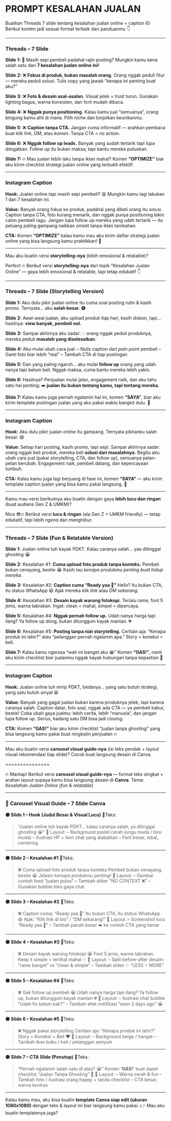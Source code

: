 # PROMPT KESALAHAN JUALAN
Buatkan Threads 7 slide tentang kesalahan jualan online + caption IG
Berikut konten jadi sesuai format terbaik dari panduanmu 👇

---

### **Threads – 7 Slide**

**Slide 1:**
🚫 Masih sepi pembeli padahal rajin posting? Mungkin kamu kena salah satu dari **7 kesalahan jualan online ini!**

**Slide 2:**
❌ **Fokus di produk, bukan masalah orang.**
Orang nggak peduli fitur — mereka peduli solusi. Tulis copy yang jawab “kenapa ini penting buat aku?”

**Slide 3:**
❌ **Foto & desain asal-asalan.**
Visual jelek = trust turun.
Gunakan lighting bagus, warna konsisten, dan font mudah dibaca.

**Slide 4:**
❌ **Nggak punya positioning.**
Kalau kamu jual “semuanya”, orang bingung kamu ahli di mana. Pilih niche dan tonjolkan keunikanmu.

**Slide 5:**
❌ **Caption tanpa CTA.**
Jangan cuma informatif — arahkan pembaca buat *klik link*, *DM*, atau *komen*. Tanpa CTA = no action.

**Slide 6:**
❌ **Nggak follow up leads.**
Banyak yang sudah tertarik tapi lupa diingatkan. Follow up itu bukan maksa, tapi bantu mereka putuskan.

**Slide 7:**
🔥 Mau jualan lebih laku tanpa iklan mahal?
Komen **“OPTIMIZE”** biar aku kirim checklist strategi jualan online yang terbukti efektif.

---

### **Instagram Caption**

**Hook:**
Jualan online tapi masih sepi pembeli? 😩
Mungkin kamu lagi lakukan 1 dari 7 kesalahan ini.

**Value:**
Banyak orang fokus ke produk, padahal yang dibeli orang itu solusi.
Caption tanpa CTA, foto kurang menarik, dan nggak punya positioning bikin calon pembeli ragu.
Jangan lupa follow up mereka yang udah tertarik — itu peluang paling gampang naikkan omzet tanpa iklan tambahan.

**CTA:**
Komen **“OPTIMIZE”** kalau kamu mau aku kirim daftar strategi jualan online yang bisa langsung kamu praktikkan! 🚀

---

Mau aku buatin versi **storytelling-nya** (lebih emosional & relatable)?

Perfect 🔥
Berikut versi **storytelling-nya** dari topik “Kesalahan Jualan Online” — gaya lebih emosional & relatable, tapi tetap edukatif 👇

---

### **Threads – 7 Slide (Storytelling Version)**

**Slide 1:**
Aku dulu pikir jualan online itu cuma soal posting rutin & kasih promo.
Ternyata... aku **salah besar. 😅**

**Slide 2:**
Awal-awal jualan, aku upload produk tiap hari, kasih diskon, tapi...
hasilnya: **view banyak, pembeli nol.**

**Slide 3:**
Sampai akhirnya aku sadar:
💡 orang nggak peduli produknya, mereka peduli **masalah yang diselesaikan.**

**Slide 4:**
Aku mulai ubah cara jual:
– Nulis caption dari *pain point* pembeli
– Ganti foto biar lebih “real”
– Tambah CTA di tiap postingan

**Slide 5:**
Dan yang paling ngaruh... aku mulai **follow up** orang yang udah nanya tapi belum beli.
Nggak maksa, cuma bantu mereka lebih yakin.

**Slide 6:**
Hasilnya?
Penjualan mulai jalan, engagement naik, dan aku tahu satu hal penting:
➡️ **jualan itu bukan tentang kamu, tapi tentang mereka.**

**Slide 7:**
Kalau kamu juga pernah ngalamin hal ini,
komen **“SAYA”**, biar aku kirim template postingan jualan yang aku pakai waktu bangkit dulu. 💪

---

### **Instagram Caption**

**Hook:**
Aku dulu pikir jualan online itu gampang. Ternyata pikiranku salah besar. 😅

**Value:**
Setiap hari posting, kasih promo, tapi sepi.
Sampai akhirnya sadar: orang nggak beli produk, mereka beli **solusi dari masalahnya.**
Begitu aku ubah cara jual (pakai storytelling, CTA, dan follow up), semuanya pelan-pelan berubah.
Engagement naik, pembeli datang, dan kepercayaan tumbuh.

**CTA:**
Kalau kamu juga lagi berjuang di fase ini,
komen **“SAYA”** — aku kirim template caption jualan yang bisa kamu pakai langsung. 🚀

---

Kamu mau versi berikutnya aku buatin dengan gaya **lebih lucu dan ringan** (buat audiens Gen Z & UMKM)?


Nice 😎🔥
Berikut versi **lucu & ringan** (ala Gen Z + UMKM friendly) — tetap edukatif, tapi lebih *ngena* dan menghibur.

---

### **Threads – 7 Slide (Fun & Relatable Version)**

**Slide 1:**
Jualan online tuh kayak PDKT.
Kalau caranya salah… yaa ditinggal ghosting 😭

**Slide 2:**
Kesalahan #1: **Cuma upload foto produk tanpa konteks.**
Pembeli bukan cenayang, bestie 😭
Kasih tau *kenapa produkmu penting buat hidup mereka.*

**Slide 3:**
Kesalahan #2: **Caption cuma “Ready yaa 🤭”**
Hello? Itu bukan CTA, itu status WhatsApp 😆
Ajak mereka *klik link* atau *DM sekarang.*

**Slide 4:**
Kesalahan #3: **Desain kayak warung fotokopi.**
Terlalu rame, font 5 jenis, warna tabrakan.
Ingat: clean = mahal, simpel = dipercaya.

**Slide 5:**
Kesalahan #4: **Nggak pernah follow up.**
Udah nanya harga tapi ilang?
Ya follow up dong, bukan ditungguin kayak mantan. 💔

**Slide 6:**
Kesalahan #5: **Posting tanpa niat storytelling.**
Ceritain aja: “Kenapa produk ini lahir?” atau “pelanggan pernah ngalamin apa.”
Story = koneksi = beli.

**Slide 7:**
Kalau kamu ngerasa “wah ini banget aku 😭”
Komen **“GAS!”**, nanti aku kirim checklist biar jualanmu nggak kayak hubungan tanpa kepastian 💅

---

### **Instagram Caption**

**Hook:**
Jualan online tuh mirip PDKT, bedanya… yang satu butuh strategi, yang satu butuh sinyal 😆

**Value:**
Banyak yang gagal jualan bukan karena produknya jelek, tapi karena caranya salah.
Caption datar, foto asal, nggak ada CTA — ya pembeli kabur, bestie!
Coba ubah gaya jualmu: lebih cerita, lebih “manusia”, dan jangan lupa follow up.
Serius, kadang satu DM bisa jadi closing.

**CTA:**
Komen **“GAS!”** biar aku kirim checklist “jualan tanpa ghosting” yang bisa langsung kamu pakai buat ningkatin penjualan 🔥

---

Mau aku buatin versi **carousel visual guide-nya** (isi teks pendek + layout visual rekomendasi tiap slide)? Cocok buat langsung desain di Canva.


===============

🔥 Mantap!
Berikut versi **carousel visual guide-nya** — format teks singkat + arahan layout supaya kamu bisa langsung desain di **Canva**.
Tema: *Kesalahan Jualan Online (fun & relatable)*

---

### 🎨 **Carousel Visual Guide – 7 Slide Canva**

**🟣 Slide 1 – Hook (Judul Besar & Visual Lucu)**
📍Teks:

> “Jualan online tuh kayak PDKT…
> kalau caranya salah, ya ditinggal ghosting 😭”
> 🎨 Layout:
> – Background pastel cerah (ungu muda / biru muda)
> – Ilustrasi HP + ikon chat yang diabaikan
> – Font besar, tebal, centering

---

**🟣 Slide 2 – Kesalahan #1**
📍Teks:

> ❌ Cuma upload foto produk tanpa konteks
> Pembeli bukan cenayang, bestie 😭
> Jelasin *kenapa produkmu penting!*
> 🎨 Layout:
> – Gambar contoh feed “jualan polos”
> – Tambah stiker “NO CONTEXT ❌”
> – Gunakan bubble teks gaya chat

---

**🟣 Slide 3 – Kesalahan #2**
📍Teks:

> ❌ Caption cuma: “Ready yaa 🤭”
> Itu bukan CTA, itu status WhatsApp 😆
> Ajak: “Klik link di bio” / “DM sekarang!”
> 🎨 Layout:
> – Screenshot lucu “Ready yaa 🤭”
> – Tambah panah besar ➡️ ke contoh CTA yang benar

---

**🟣 Slide 4 – Kesalahan #3**
📍Teks:

> ❌ Desain kayak warung fotokopi 😭
> Font 5 jenis, warna tabrakan.
> Keep it simple = terlihat mahal ✨
> 🎨 Layout:
> – Split before-after desain: “rame banget” vs “clean & simple”
> – Tambah stiker ✨ “LESS = MORE”

---

**🟣 Slide 5 – Kesalahan #4**
📍Teks:

> ❌ Gak follow up pembeli 😭
> Udah nanya harga tapi ilang?
> Ya follow up, bukan ditungguin kayak mantan 💔
> 🎨 Layout:
> – Ilustrasi chat bubble “Udah fix belum kak?”
> – Tambah efek notifikasi “seen 2 days ago” 😭

---

**🟣 Slide 6 – Kesalahan #5**
📍Teks:

> ❌ Nggak pakai storytelling
> Ceritain aja: “Kenapa produk ini lahir?”
> Story = Koneksi = Beli ❤️
> 🎨 Layout:
> – Background beige / hangat
> – Tambah ikon buku / hati / pelanggan senyum

---

**🟣 Slide 7 – CTA Slide (Penutup)**
📍Teks:

> “Pernah ngalamin salah satu di atas? 😭”
> Komen **‘GAS!’** buat dapet checklist
> “Jualan Tanpa Ghosting” 💅
> 🎨 Layout:
> – Warna cerah & fun
> – Tambah foto / ilustrasi orang happy + tanda checklist
> – CTA besar, warna kontras

---

Kalau kamu mau, aku bisa buatin **template Canva siap edit (ukuran 1080x1080)** dengan teks & layout ini biar langsung kamu pakai.
👉 Mau aku buatin templatenya juga?
